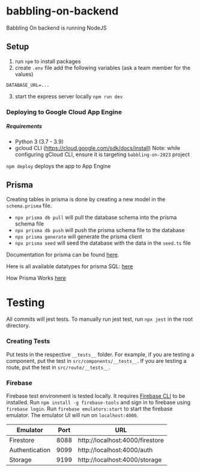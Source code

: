 # babbling-on-backend

Babbling On backend is running NodeJS

## Setup

1. run `npm` to install packages
2. create `.env` file add the following variables (ask a team member for the values)

```
DATABASE_URL=...
```

3. start the express server locally `npm run dev`

### Deploying to Google Cloud App Engine

##### Requirements

- Python 3 (3.7 - 3.9)
- gcloud CLI (https://cloud.google.com/sdk/docs/install) Note: while configuring gCloud CLI, ensure it is targeting `babbling-on-2023` project

`npm deploy` deploys the app to App Engine

## Prisma

Creating tables in prisma is done by creating a new model in the `schema.prisma` file.

- `npx prisma db pull` will pull the database schema into the prisma schema file
- `npx prisma db push` will push the prisma schema file to the database
- `npx prisma generate` will generate the prisma client
- `npx prisma seed` will seed the database with the data in the `seed.ts` file

Documentation for prisma can be found [here](https://www.prisma.io/docs/concepts/components/prisma-schema).

Here is all available datatypes for prisma SQL: [here](https://www.prisma.io/docs/concepts/database-connectors/mysql#native-type-mapping-from-prisma-to-mysql)

How Prisma Works [here](https://www.prisma.io/docs/concepts/components/prisma-client)

# Testing

All commits will jest tests. To manually run jest test, run `npx jest` in the root directory.

### Creating Tests

Put tests in the respective `__tests__` folder. For example, if you are testing a component, put the test in `src/components/__tests__`. If you are testing a route, put the test in `src/route/__tests__`.

### Firebase

Firebase test environment is tested locally. It requires [Firebase CLI](https://firebase.google.com/docs/cli) to be installed. Run `npm install -g firebase-tools` and sign in to firebase using `firebase login`. Run `firebase emulators:start` to start the firebase emulator. The emulator UI will run on `localhost:4000`.

| Emulator       | Port | URL                             |
| -------------- | ---- | ------------------------------- |
| Firestore      | 8088 | http://localhost:4000/firestore |
| Authentication | 9099 | http://localhost:4000/auth      |
| Storage        | 9199 | http://localhost:4000/storage   |
